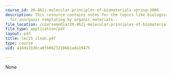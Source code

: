 ```yaml
---
course_id: 20-462j-molecular-principles-of-biomaterials-spring-2006
description: This resource contains notes for the topics like biological strategies
  for inorganic templating by organic materials.
file_location: /coursemedia/20-462j-molecular-principles-of-biomaterials-spring-2006/416da1b36ca0fb08232106b1ada19475_lec15_clean.pdf
file_type: application/pdf
layout: pdf
title: lec15_clean.pdf
type: course
uid: 416da1b36ca0fb08232106b1ada19475

---
```

None
